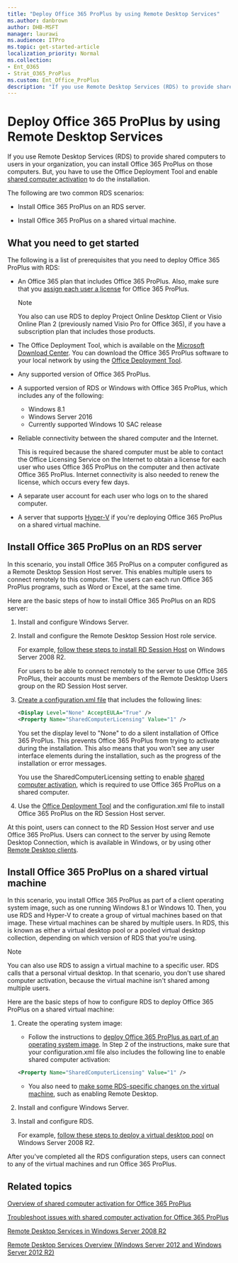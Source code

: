 ```yaml
---
title: "Deploy Office 365 ProPlus by using Remote Desktop Services"
ms.author: danbrown
author: DHB-MSFT
manager: laurawi
ms.audience: ITPro
ms.topic: get-started-article
localization_priority: Normal
ms.collection:
- Ent_O365
- Strat_O365_ProPlus
ms.custom: Ent_Office_ProPlus
description: "If you use Remote Desktop Services (RDS) to provide shared computers to users in your organization, you can install Office 365 ProPlus on those computers. But, you have to use the Office Deployment Tool and enable shared computer activation to do the installation."
---
```


# Deploy Office 365 ProPlus by using Remote Desktop Services

If you use Remote Desktop Services (RDS) to provide shared computers to users in your organization, you can install Office 365 ProPlus on those computers. But, you have to use the Office Deployment Tool and enable [shared computer activation](overview-of-shared-computer-activation-for-office-365-proplus.md) to do the installation.

The following are two common RDS scenarios:

- Install Office 365 ProPlus on an RDS server.

- Install Office 365 ProPlus on a shared virtual machine.

## What you need to get started
<a name="Started"> </a>

The following is a list of prerequisites that you need to deploy Office 365 ProPlus with RDS:

- An Office 365 plan that includes Office 365 ProPlus. Also, make sure that you [assign each user a license](https://support.office.com/article/997596b5-4173-4627-b915-36abac6786dc) for Office 365 ProPlus.

    > [!NOTE]
    > You also can use RDS to deploy Project Online Desktop Client or Visio Online Plan 2 (previously named Visio Pro for Office 365), if you have a subscription plan that includes those products. 

- The Office Deployment Tool, which is available on the [Microsoft Download Center](https://go.microsoft.com/fwlink/p/?LinkID=626065). You can download the Office 365 ProPlus software to your local network by using the [Office Deployment Tool](overview-of-the-office-2016-deployment-tool.md).

- Any supported version of Office 365 ProPlus.

- A supported version of RDS or Windows with Office 365 ProPlus, which includes any of the following:

  - Windows 8.1
  - Windows Server 2016
  - Currently supported Windows 10 SAC release

- Reliable connectivity between the shared computer and the Internet.

    This is required because the shared computer must be able to contact the Office Licensing Service on the Internet to obtain a license for each user who uses Office 365 ProPlus on the computer and then activate Office 365 ProPlus. Internet connectivity is also needed to renew the license, which occurs every few days.

- A separate user account for each user who logs on to the shared computer.

- A server that supports [Hyper-V](https://go.microsoft.com/fwlink/p/?LinkId=510585) if you're deploying Office 365 ProPlus on a shared virtual machine.

## Install Office 365 ProPlus on an RDS server
<a name="Server"> </a>

In this scenario, you install Office 365 ProPlus on a computer configured as a Remote Desktop Session Host server. This enables multiple users to connect remotely to this computer. The users can each run Office 365 ProPlus programs, such as Word or Excel, at the same time.

Here are the basic steps of how to install Office 365 ProPlus on an RDS server:

1. Install and configure Windows Server.

2. Install and configure the Remote Desktop Session Host role service.

    For example, [follow these steps to install RD Session Host](https://go.microsoft.com/fwlink/p/?LinkId=510582) on Windows Server 2008 R2.

    For users to be able to connect remotely to the server to use Office 365 ProPlus, their accounts must be members of the Remote Desktop Users group on the RD Session Host server.

3. [Create a configuration.xml file](configuration-options-for-the-office-2016-deployment-tool.md) that includes the following lines:

   ```xml
   <Display Level="None" AcceptEULA="True" /> 
   <Property Name="SharedComputerLicensing" Value="1" />
   ```

    You set the display level to "None" to do a silent installation of Office 365 ProPlus. This prevents Office 365 ProPlus from trying to activate during the installation. This also means that you won't see any user interface elements during the installation, such as the progress of the installation or error messages.

    You use the SharedComputerLicensing setting to enable [shared computer activation](overview-of-shared-computer-activation-for-office-365-proplus.md), which is required to use Office 365 ProPlus on a shared computer.

4. Use the [Office Deployment Tool](overview-of-the-office-2016-deployment-tool.md) and the configuration.xml file to install Office 365 ProPlus on the RD Session Host server.

At this point, users can connect to the RD Session Host server and use Office 365 ProPlus. Users can connect to the server by using Remote Desktop Connection, which is available in Windows, or by using other [Remote Desktop clients](https://go.microsoft.com/fwlink/p/?LinkId=510586).

## Install Office 365 ProPlus on a shared virtual machine
<a name="VM"> </a>

In this scenario, you install Office 365 ProPlus as part of a client operating system image, such as one running Windows 8.1 or Windows 10. Then, you use RDS and Hyper-V to create a group of virtual machines based on that image. These virtual machines can be shared by multiple users. In RDS, this is known as either a virtual desktop pool or a pooled virtual desktop collection, depending on which version of RDS that you're using.

> [!NOTE]
> You can also use RDS to assign a virtual machine to a specific user. RDS calls that a personal virtual desktop. In that scenario, you don't use shared computer activation, because the virtual machine isn't shared among multiple users. 

Here are the basic steps of how to configure RDS to deploy Office 365 ProPlus on a shared virtual machine:

1. Create the operating system image:

   - Follow the instructions to [deploy Office 365 ProPlus as part of an operating system image](deploy-office-365-proplus-as-part-of-an-operating-system-image.md). In Step 2 of the instructions, make sure that your configuration.xml file also includes the following line to enable shared computer activation:

   ```xml
   <Property Name="SharedComputerLicensing" Value="1" />
   ```

   - You also need to [make some RDS-specific changes on the virtual machine](https://go.microsoft.com/fwlink/p/?LinkId=510584), such as enabling Remote Desktop.

2. Install and configure Windows Server.

3. Install and configure RDS.

    For example, [follow these steps to deploy a virtual desktop pool](https://go.microsoft.com/fwlink/p/?LinkId=510583) on Windows Server 2008 R2.

After you've completed all the RDS configuration steps, users can connect to any of the virtual machines and run Office 365 ProPlus.


## Related topics
<a name="VM"> </a>

[Overview of shared computer activation for Office 365 ProPlus](overview-of-shared-computer-activation-for-office-365-proplus.md)

[Troubleshoot issues with shared computer activation for Office 365 ProPlus](troubleshoot-issues-with-shared-computer-activation-for-office-365-proplus.md)

[Remote Desktop Services in Windows Server 2008 R2](https://go.microsoft.com/fwlink/p/?LinkID=268148)

[Remote Desktop Services Overview (Windows Server 2012 and Windows Server 2012 R2)](https://go.microsoft.com/fwlink/p/?LinkID=268149)


